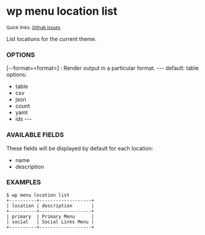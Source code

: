 # wp menu location list

<small>Quick links: <a href="https://github.com/issues?q=is%3Aopen+label%3Acommand%3Amenu-location-list+sort%3Aupdated-desc+org%3Awp-cli">Github issues</a></small>

List locations for the current theme.

### OPTIONS

[\--format=&lt;format&gt;]
: Render output in a particular format.
\---
default: table
options:
  - table
  - csv
  - json
  - count
  - yaml
  - ids
\---

### AVAILABLE FIELDS

These fields will be displayed by default for each location:

* name
* description

### EXAMPLES

    $ wp menu location list
    +----------+-------------------+
    | location | description       |
    +----------+-------------------+
    | primary  | Primary Menu      |
    | social   | Social Links Menu |
    +----------+-------------------+



